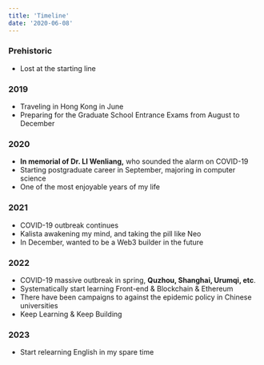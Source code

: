 ```yaml
---
title: 'Timeline'
date: '2020-06-08'
---
```



### Prehistoric
-  Lost at the starting line

###  2019
- Traveling in Hong Kong in June
- Preparing for the Graduate School Entrance Exams from August to December

### 2020
- **In memorial of Dr. LI Wenliang,** who sounded the alarm on COVID-19
- Starting postgraduate career in September, majoring in computer science
- One of the most enjoyable years of my life

### 2021
- COVID-19 outbreak continues
- Kalista awakening my mind, and taking the pill like Neo
- In December, wanted to be a Web3 builder in the future

### 2022
- COVID-19 massive outbreak in spring, **Quzhou, Shanghai, Urumqi, etc**.
- Systematically start learning Front-end & Blockchain & Ethereum
- There have been campaigns to against the epidemic policy in Chinese universities
- Keep Learning & Keep Building

### 2023
- Start relearning English in my spare time
